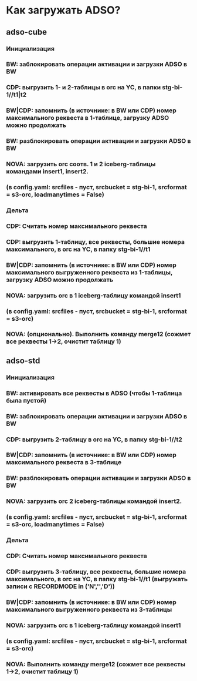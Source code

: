 # Как загружать ADSO?
## adso-cube
### Инициализация
###  BW: заблокировать операции активации и загрузки ADSO в BW
###  CDP: выгрузить 1- и 2-таблицы в orc на YC, в папки stg-bi-1/<adsoname>/t1|t2
###  BW|CDP: запомнить (в источнике: в BW или CDP) номер максимального реквеста в 1-таблице, загрузку ADSO можно продолжать
###  BW: разблокировать операции активации и загрузки ADSO в BW
###  NOVA: загрузить orc соотв. 1 и 2 iceberg-таблицы командами insert1, insert2.
###     (в config.yaml: srcfiles - пуст, srcbucket = stg-bi-1, srcformat = s3-orc,   loadmanytimes = False)
### Дельта
###  CDP: Считать номер максимального реквеста
###  CDP: выгрузить 1-таблицу, все реквесты, большие номера максимального, в orc на YC, в папку stg-bi-1/<adsoname>/t1
###  BW|CDP: запомнить (в источнике: в BW или CDP) номер максимального выгруженного реквеста из 1-таблицы, загрузку ADSO можно продолжать
###  NOVA: загрузить orc в 1 iceberg-таблицу командой insert1
###     (в config.yaml: srcfiles - пуст, srcbucket = stg-bi-1, srcformat = s3-orc)
###  NOVA: (опционально). Выполнить команду merge12 (сожмет все реквесты 1->2, очистит таблицу 1)
###
## adso-std
### Инициализация
###  BW: активировать все реквесты в ADSO (чтобы 1-таблица была пустой)
###  BW: заблокировать операции активации и загрузки ADSO в BW
###  CDP: выгрузить 2-таблицу в orc на YC, в папку stg-bi-1/<adsoname>/t2
###  BW|CDP: запомнить (в источнике: в BW или CDP) номер максимального реквеста в 3-таблице
###  BW: разблокировать операции активации и загрузки ADSO в BW
###  NOVA: загрузить orc 2 iceberg-таблицы командой insert2.
###     (в config.yaml: srcfiles - пуст, srcbucket = stg-bi-1, srcformat = s3-orc,   loadmanytimes = False)
### Дельта
###  CDP: Считать номер максимального реквеста
###  CDP: выгрузить 3-таблицу, все реквесты, большие номера максимального, в orc на YC, в папку stg-bi-1/<adsoname>/t1 (выгружать записи с RECORDMODE in ('N','','D'))
###  BW|CDP: запомнить (в источнике: в BW или CDP) номер максимального выгруженного реквеста из 3-таблицы
###  NOVA: загрузить orc в 1 iceberg-таблицу командой insert1
###     (в config.yaml: srcfiles - пуст, srcbucket = stg-bi-1, srcformat = s3-orc)
###  NOVA: Выполнить команду merge12 (сожмет все реквесты 1->2, очистит таблицу 1)